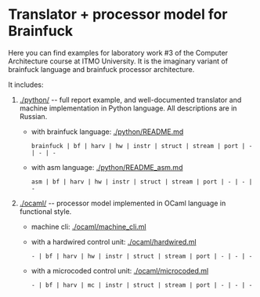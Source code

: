 # Translator + processor model for Brainfuck

Here you can find examples for laboratory work #3 of the Computer Architecture course at ITMO University. It is the imaginary variant of brainfuck language and brainfuck processor architecture.

It includes:

1. [./python/](./python/) -- full report example, and well-documented translator and machine implementation in Python language. All descriptions are in Russian.

    - with brainfuck language: [./python/README.md](./python/README.md)

        `brainfuck | bf | harv | hw | instr | struct | stream | port | - | - | -`

    - with asm language: [./python/README_asm.md](./python/README_asm.md)

        `asm | bf | harv | hw | instr | struct | stream | port | - | - | -`

1. [./ocaml/](./ocaml/) -- processor model implemented in OCaml language in functional style.

    - machine cli: [./ocaml/machine_cli.ml](./ocaml/machine_cli.ml)
    - with a hardwired control unit: [./ocaml/hardwired.ml](./ocaml/hardwired.ml)

        `- | bf | harv | hw | instr | struct | stream | port | - | - | -`

    - with a microcoded control unit: [./ocaml/microcoded.ml](./ocaml/microcoded.ml)

        `- | bf | harv | mc | instr | struct | stream | port | - | - | -`

